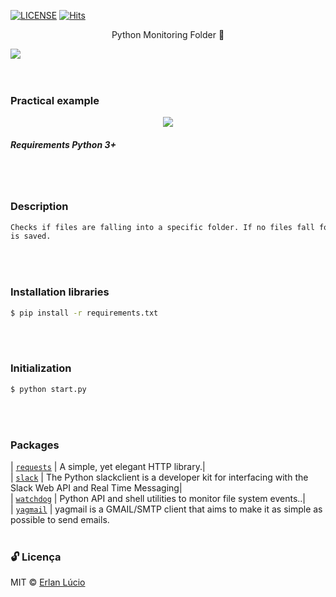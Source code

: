 [![LICENSE](https://img.shields.io/github/license/arshadkazmi42/awesome-github-init.svg)](https://github.com/arshadkazmi42/awesome-github-init/LICENSE)
[![Hits](https://hits.seeyoufarm.com/api/count/incr/badge.svg?url=https%3A%2F%2Fgithub.com%2Flucioerlan%2FMonitoring-Folder&count_bg=%23E71A18&title_bg=%23555555&icon=dependabot.svg&icon_color=%23E7E7E7&title=views&edge_flat=false)](https://hits.seeyoufarm.com)


<p align=center> Python  Monitoring Folder 🔎 </p>
 


<img src="https://user-images.githubusercontent.com/47280551/71328798-9c8b7d80-24fb-11ea-8713-e6665ad984c5.png"/>
<br><br><br>

### Practical example
<p align=center>
<img src="https://user-images.githubusercontent.com/47280551/71328874-c72a0600-24fc-11ea-8498-233a769410ea.gif"/>


<br>


##### Requirements Python 3+
<br><br> 


 
### Description
```sh
Checks if files are falling into a specific folder. If no files fall for a while, a message is triggered in the email and Slack informing. If Case a file is created, deleted, edited, or moved, a log
is saved.
```
<br><br> 



### Installation libraries
```sh
$ pip install -r requirements.txt
```
<br><br>



### Initialization 

```sh
$ python start.py
```
<br><br> 
 


### Packages
| [`requests`](https://github.com/psf/requests) | A simple, yet elegant HTTP library.|<br>
| [`slack`](https://pypi.org/project/slackclient/) | The Python slackclient is a developer kit for interfacing with the Slack Web API and Real Time Messaging|<br>
| [`watchdog`](https://pypi.org/project/watchdog/) | Python API and shell utilities to monitor file system events..|<br>
| [`yagmail`](https://pypi.org/project/yagmail//) | yagmail is a GMAIL/SMTP client that aims to make it as simple as possible to send emails.
<br><br> 


### 🔓 Licença 
MIT © [Erlan Lúcio](https://br.linkedin.com/in/erlan-lucio-760745183)
<br><br> 
